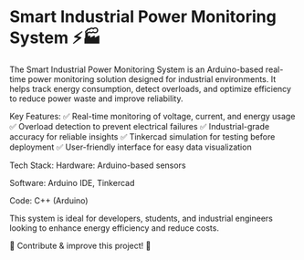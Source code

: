 # Smart Industrial Power Monitoring System ⚡🏭
The Smart Industrial Power Monitoring System is an Arduino-based real-time power monitoring solution designed for industrial environments. It helps track energy consumption, detect overloads, and optimize efficiency to reduce power waste and improve reliability.

Key Features:
✅ Real-time monitoring of voltage, current, and energy usage
✅ Overload detection to prevent electrical failures
✅ Industrial-grade accuracy for reliable insights
✅ Tinkercad simulation for testing before deployment
✅ User-friendly interface for easy data visualization

Tech Stack:
Hardware: Arduino-based sensors

Software: Arduino IDE, Tinkercad

Code: C++ (Arduino)

This system is ideal for developers, students, and industrial engineers looking to enhance energy efficiency and reduce costs.

🔗 Contribute & improve this project! 🚀
